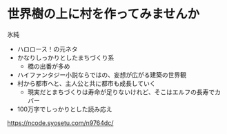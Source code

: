 # 世界樹の上に村を作ってみませんか

氷純

- ハロロース！の元ネタ
- かなりしっかりとしたまちづくり系
  - 橋の出番が多め
- ハイファンタジー小説ならではの、妄想が広がる建築の世界観
- 村から都市へと、主人公と共に都市も成長していく
  - 現実だとまちづくりは寿命が足りないけれど、そこはエルフの長寿でカバー
- 100万字でしっかりとした読み応え

https://ncode.syosetu.com/n9764dc/
